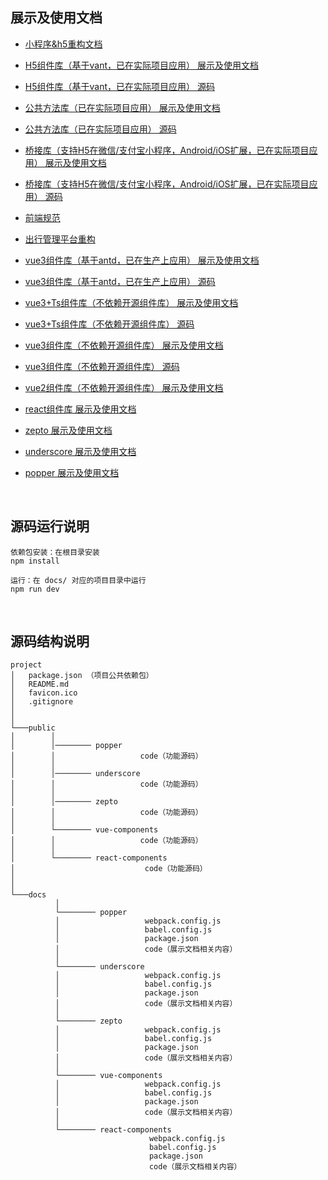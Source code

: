 ## 展示及使用文档
+ [小程序&h5重构文档](https://sunjingao.github.io/restructure-mini-h5/dist/index.html)
+ [H5组件库（基于vant，已在实际项目应用） 展示及使用文档](https://sunjingao.github.io/mo-h5-components/dist-doc/index.html)
+ [H5组件库（基于vant，已在实际项目应用） 源码](https://github.com/sunjingao/mo-h5-components)
+ [公共方法库（已在实际项目应用） 展示及使用文档](https://sunjingao.github.io/mobje-web-util/dist-doc/index.html)
+ [公共方法库（已在实际项目应用） 源码](https://github.com/sunjingao/mobje-web-util)
+ [桥接库（支持H5在微信/支付宝小程序，Android/iOS扩展，已在实际项目应用） 展示及使用文档](https://sunjingao.github.io/mo-h5-bridge/dist-doc/index.html)
+ [桥接库（支持H5在微信/支付宝小程序，Android/iOS扩展，已在实际项目应用） 源码](https://github.com/sunjingao/mo-h5-bridge)
+ [前端规范](https://sunjingao.github.io/project-rule/dist/index.html)

+ [出行管理平台重构](https://sunjingao.github.io/restructure/dist/index.html)
+ [vue3组件库（基于antd，已在生产上应用） 展示及使用文档](https://sunjingao.github.io/mo-web-components/dist-doc/index.html)
+ [vue3组件库（基于antd，已在生产上应用） 源码](https://github.com/sunjingao/mo-web-components)

+ [vue3+Ts组件库（不依赖开源组件库） 展示及使用文档](https://sunjingao.github.io/vue3Ts-component/dist/prod/#/button)
+ [vue3+Ts组件库（不依赖开源组件库） 源码](https://github.com/sunjingao/vue3Ts-component)
+ [vue3组件库（不依赖开源组件库） 展示及使用文档](https://sunjingao.github.io/vue3-component/dist/#/button)
+ [vue3组件库（不依赖开源组件库） 源码](https://github.com/sunjingao/vue3-component)
+ [vue2组件库（不依赖开源组件库） 展示及使用文档](https://sunjingao.github.io/summary/docs/vue-components/dist/index.html#/instructions)
+ [react组件库 展示及使用文档](https://sunjingao.github.io/summary/docs/react-components/dist/index.html)
+ [zepto 展示及使用文档](https://sunjingao.github.io/summary/docs/zepto/dist/index.html#/core/.init)
+ [underscore 展示及使用文档](https://sunjingao.github.io/summary/docs/underscore/dist/index.html#/core/each)
+ [popper 展示及使用文档](https://sunjingao.github.io/summary/docs/popper/dist/index.html#/options)

<br>


## 源码运行说明

```
依赖包安装：在根目录安装
npm install

运行：在 docs/ 对应的项目目录中运行
npm run dev
```

<br>

## 源码结构说明

```
project
│   package.json （项目公共依赖包）
│   README.md 
│   favicon.ico  
│   .gitignore
│
│
└───public
│        │ 
│        │──────── popper
│        │                   code（功能源码）
│        │        
│        │──────── underscore
│        │                   code（功能源码）
│        │        
│        │──────── zepto
│        │                   code（功能源码）                              
│        │            
│        └──────── vue-components  
│        │                   code（功能源码）                           
│        │            
│        └──────── react-components  
│                             code（功能源码）              
│       
│   
└───docs
          │
          └──────── popper
          │                   webpack.config.js 
          │                   babel.config.js 
          │                   package.json
          │                   code（展示文档相关内容）
          │
          └──────── underscore
          │                   webpack.config.js 
          │                   babel.config.js 
          │                   package.json 
          │                   code（展示文档相关内容）
          │
          └──────── zepto
          │                   webpack.config.js 
          │                   babel.config.js 
          │                   package.json 
          │                   code（展示文档相关内容）
          │
          └──────── vue-components 
          │                   webpack.config.js 
          │                   babel.config.js 
          │                   package.json 
          │                   code（展示文档相关内容）
          │                     
          └──────── react-components 
                               webpack.config.js 
                               babel.config.js 
                               package.json 
                               code（展示文档相关内容）
                     
```
